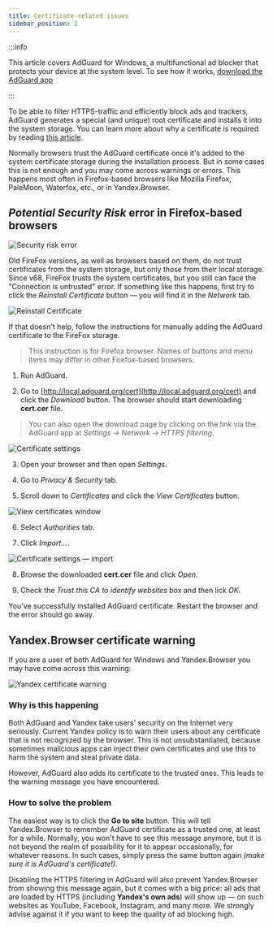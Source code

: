 ```yaml
---
title: Certificate-related issues
sidebar_position: 2
---
```


:::info

This article covers AdGuard for Windows, a multifunctional ad blocker that protects your device at the system level. To see how it works, [download the AdGuard app](https://adguard.com/download.html?auto=true)

:::

To be able to filter HTTPS-traffic and efficiently block ads and trackers, AdGuard generates a special (and unique) root certificate and installs it into the system storage. You can learn more about why a certificate is required by reading [this article](/general/https-filtering/what-is-https-filtering).

Normally browsers trust the AdGuard certificate once it's added to the system certificate storage during the installation process. But in some cases this is not enough and you may come across warnings or errors. This happens most often in Firefox-based browsers like Mozilla Firefox, PaleMoon, Waterfox, etc., or in Yandex.Browser.

## *Potential Security Risk* error in Firefox-based browsers

![Security risk error](https://cdn.adtidy.org/public/Adguard/kb/en/certificate/cert_error_en.png)

Old FireFox versions, as well as browsers based on them, do not trust certificates from the system storage, but only those from their local storage. Since v68, FireFox trusts the system certificates, but you still can face the "Connection is untrusted" error. If something like this happens, first try to click the *Reinstall Certificate* button — you will find it in the *Network* tab.

![Reinstall Certificate](https://cdn.adtidy.org/content/kb/ad_blocker/windows/solving-problems/reinstall.jpg)

If that doesn't help, follow the instructions for manually adding the AdGuard certificate to the FireFox storage.
> This instruction is for Firefox browser. Names of buttons and menu items may differ in other Firefox-based browsers.

1) Run AdGuard.

2) Go to [http://local.adguard.org/cert](http://local.adguard.org/cert) and click the *Download* button. The browser should start downloading **cert.cer** file.
> You can also open the download page by clicking on the link via the AdGuard app at *Settings → Network → HTTPS filtering*.

![Certificate settings](https://cdn.adtidy.org/content/kb/ad_blocker/windows/solving-problems/link.jpeg)

3) Open your browser and then open *Settings*.

4) Go to *Privacy & Security* tab.

5) Scroll down to *Certificates* and click the *View Certificates* button.

![View certificates window](https://cdn.adtidy.org/content/kb/ad_blocker/windows/solving-problems/import1.jpeg)

6) Select *Authorities* tab.

7) Click *Import...*.

![Certificate settings — import](https://cdn.adtidy.org/content/kb/ad_blocker/windows/solving-problems/import2.jpeg)

8) Browse the downloaded **cert.cer** file and click *Open*.

9) Check the *Trust this CA to identify websites* box and then lick *OK*.

You've successfully installed AdGuard certificate. Restart the browser and the error should go away.

## Yandex.Browser certificate warning

If you are a user of both AdGuard for Windows and Yandex.Browser you may have come across this warning:

![Yandex certificate warning](https://cdn.adtidy.org/content/kb/ad_blocker/windows/solving-problems/yandex-cert.png)

### Why is this happening

Both AdGuard and Yandex take users' security on the Internet very seriously. Current Yandex policy is to warn their users about any certificate that is not recognized by the browser. This is not unsubstantiated, because sometimes malicious apps can inject their own certificates and use this to harm the system and steal private data.

However, AdGuard also adds its certificate to the trusted ones. This leads to the warning message you have encountered.

### How to solve the problem

The easiest way is to click the **Go to site** button. This will tell Yandex.Browser to remember AdGuard certificate as a trusted one, at least for a while. Normally, you won't have to see this message anymore, but it is not beyond the realm of possibility for it to appear occasionally, for whatever reasons. In such cases, simply press the same button again *(make sure it is AdGuard's certificate!)*.

Disabling the HTTPS filtering in AdGuard will also prevent Yandex.Browser from showing this message again, but it comes with a big price: all ads that are loaded by HTTPS (including **Yandex's own ads**) will show up — on such websites as YouTube, Facebook, Instagram, and many more. We strongly advise against it if you want to keep the quality of ad blocking high.
